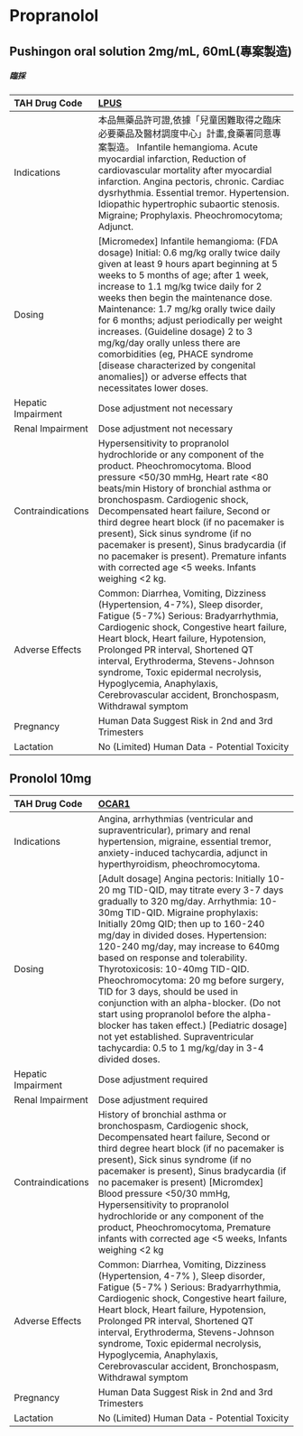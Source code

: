 # Propranolol

## Pushingon oral solution 2mg/mL, 60mL(專案製造)

##### 臨採

| TAH Drug Code      | [LPUS](https://www.tahsda.org.tw/drugs/hissearch.php?drug_code=LPUS)                                                                                                                                                                                                                                                                                                                                                                                                                                                                                        |
|:-------------------|:------------------------------------------------------------------------------------------------------------------------------------------------------------------------------------------------------------------------------------------------------------------------------------------------------------------------------------------------------------------------------------------------------------------------------------------------------------------------------------------------------------------------------------------------------------|
| Indications        | 本品無藥品許可證,依據「兒童困難取得之臨床必要藥品及醫材調度中心」計畫,食藥署同意專案製造。 Infantile hemangioma. Acute myocardial infarction, Reduction of cardiovascular mortality after myocardial infarction. Angina pectoris, chronic. Cardiac dysrhythmia. Essential tremor. Hypertension. Idiopathic hypertrophic subaortic stenosis. Migraine; Prophylaxis. Pheochromocytoma; Adjunct.                                                                                                                                                               |
| Dosing             | [Micromedex] Infantile hemangioma: (FDA dosage) Initial: 0.6 mg/kg orally twice daily given at least 9 hours apart beginning at 5 weeks to 5 months of age; after 1 week, increase to 1.1 mg/kg twice daily for 2 weeks then begin the maintenance dose. Maintenance: 1.7 mg/kg orally twice daily for 6 months; adjust periodically per weight increases. (Guideline dosage) 2 to 3 mg/kg/day orally unless there are comorbidities (eg, PHACE syndrome [disease characterized by congenital anomalies]) or adverse effects that necessitates lower doses. |
| Hepatic Impairment | Dose adjustment not necessary                                                                                                                                                                                                                                                                                                                                                                                                                                                                                                                               |
| Renal Impairment   | Dose adjustment not necessary                                                                                                                                                                                                                                                                                                                                                                                                                                                                                                                               |
| Contraindications  | Hypersensitivity to propranolol hydrochloride or any component of the product. Pheochromocytoma. Blood pressure <50/30 mmHg, Heart rate <80 beats/min History of bronchial asthma or bronchospasm. Cardiogenic shock, Decompensated heart failure, Second or third degree heart block (if no pacemaker is present), Sick sinus syndrome (if no pacemaker is present), Sinus bradycardia (if no pacemaker is present). Premature infants with corrected age <5 weeks. Infants weighing <2 kg.                                                                |
| Adverse Effects    | Common: Diarrhea, Vomiting, Dizziness (Hypertension, 4-7%), Sleep disorder, Fatigue (5-7%) Serious: Bradyarrhythmia, Cardiogenic shock, Congestive heart failure, Heart block, Heart failure, Hypotension, Prolonged PR interval, Shortened QT interval, Erythroderma, Stevens-Johnson syndrome, Toxic epidermal necrolysis, Hypoglycemia, Anaphylaxis, Cerebrovascular accident, Bronchospasm, Withdrawal symptom                                                                                                                                          |
| Pregnancy          | Human Data Suggest Risk in 2nd and 3rd Trimesters                                                                                                                                                                                                                                                                                                                                                                                                                                                                                                           |
| Lactation          | No (Limited) Human Data - Potential Toxicity                                                                                                                                                                                                                                                                                                                                                                                                                                                                                                                |

## Pronolol 10mg

| TAH Drug Code      | [OCAR1](https://www.tahsda.org.tw/drugs/hissearch.php?drug_code=OCAR1)                                                                                                                                                                                                                                                                                                                                                                                                                                                                                                                                                                                              |
|:-------------------|:--------------------------------------------------------------------------------------------------------------------------------------------------------------------------------------------------------------------------------------------------------------------------------------------------------------------------------------------------------------------------------------------------------------------------------------------------------------------------------------------------------------------------------------------------------------------------------------------------------------------------------------------------------------------|
| Indications        | Angina, arrhythmias (ventricular and supraventricular), primary and renal hypertension, migraine, essential tremor, anxiety-induced tachycardia, adjunct in hyperthyroidism, pheochromocytoma.                                                                                                                                                                                                                                                                                                                                                                                                                                                                      |
| Dosing             | [Adult dosage] Angina pectoris: Initially 10-20 mg TID-QID, may titrate every 3-7 days gradually to 320 mg/day. Arrhythmia: 10-30mg TID-QID. Migraine prophylaxis: Initially 20mg QID; then up to 160-240 mg/day in divided doses. Hypertension: 120-240 mg/day, may increase to 640mg based on response and tolerability. Thyrotoxicosis: 10-40mg TID-QID. Pheochromocytoma: 20 mg before surgery, TID for 3 days, should be used in conjunction with an alpha-blocker. (Do not start using propranolol before the alpha-blocker has taken effect.) [Pediatric dosage] not yet established. Supraventricular tachycardia: 0.5 to 1 mg/kg/day in 3-4 divided doses. |
| Hepatic Impairment | Dose adjustment required                                                                                                                                                                                                                                                                                                                                                                                                                                                                                                                                                                                                                                            |
| Renal Impairment   | Dose adjustment required                                                                                                                                                                                                                                                                                                                                                                                                                                                                                                                                                                                                                                            |
| Contraindications  | History of bronchial asthma or bronchospasm, Cardiogenic shock, Decompensated heart failure, Second or third degree heart block (if no pacemaker is present), Sick sinus syndrome (if no pacemaker is present), Sinus bradycardia (if no pacemaker is present) [Micromdex] Blood pressure <50/30 mmHg, Hypersensitivity to propranolol hydrochloride or any component of the product, Pheochromocytoma, Premature infants with corrected age <5 weeks, Infants weighing <2 kg                                                                                                                                                                                       |
| Adverse Effects    | Common: Diarrhea, Vomiting, Dizziness (Hypertension, 4-7% ), Sleep disorder, Fatigue (5-7% ) Serious: Bradyarrhythmia, Cardiogenic shock, Congestive heart failure, Heart block, Heart failure, Hypotension, Prolonged PR interval, Shortened QT interval, Erythroderma, Stevens-Johnson syndrome, Toxic epidermal necrolysis, Hypoglycemia, Anaphylaxis, Cerebrovascular accident, Bronchospasm, Withdrawal symptom                                                                                                                                                                                                                                                |
| Pregnancy          | Human Data Suggest Risk in 2nd and 3rd Trimesters                                                                                                                                                                                                                                                                                                                                                                                                                                                                                                                                                                                                                   |
| Lactation          | No (Limited) Human Data - Potential Toxicity                                                                                                                                                                                                                                                                                                                                                                                                                                                                                                                                                                                                                        |

